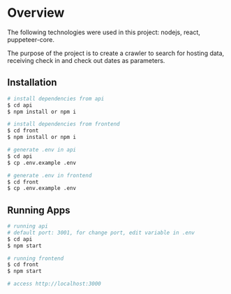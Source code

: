 # Overview

The following technologies were used in this project: nodejs, react, puppeteer-core.

The purpose of the project is to create a crawler to search for hosting data, receiving check in and check out dates as parameters.

## Installation
```bash
# install dependencies from api
$ cd api
$ npm install or npm i
```

```bash
# install dependencies from frontend
$ cd front
$ npm install or npm i
```

```bash
# generate .env in api
$ cd api
$ cp .env.example .env
```

```bash
# generate .env in frontend
$ cd front
$ cp .env.example .env
```

## Running Apps

```bash
# running api
# default port: 3001, for change port, edit variable in .env
$ cd api
$ npm start
```

```bash
# running frontend
$ cd front
$ npm start

# access http://localhost:3000
```
